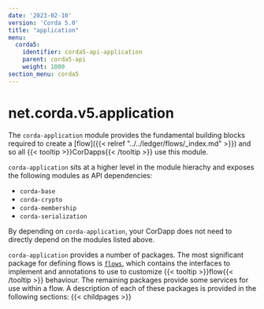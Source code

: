 ```yaml
---
date: '2023-02-10'
version: 'Corda 5.0'
title: "application"
menu:
  corda5:
    identifier: corda5-api-application
    parent: corda5-api
    weight: 1000
section_menu: corda5
---
```

# net.corda.v5.application
The `corda-application` module provides the fundamental building blocks required to create a [flow]({{< relref "../../ledger/flows/_index.md" >}}) and so all {{< tooltip >}}CorDapps{{< /tooltip >}} use this module.

`corda-application` sits at a higher level in the module hierachy and exposes the following modules as API dependencies:

- `corda-base`
- `corda-crypto`
- `corda-membership`
- `corda-serialization`

By depending on `corda-application`, your CorDapp does not need to directly depend on the modules listed above.

`corda-application` provides a number of packages. The most significant package for defining flows is <a href="flows.md">`flows`</a>, which contains the interfaces to implement and annotations to use to customize {{< tooltip >}}flow{{< /tooltip >}} behaviour. The remaining packages provide some services for use within a flow. A description of each of these packages is provided in the following sections:
{{< childpages >}}
